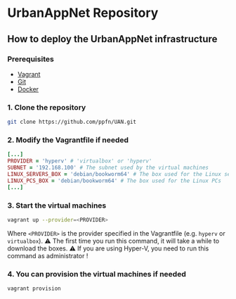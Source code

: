 # UrbanAppNet Repository

## How to deploy the UrbanAppNet infrastructure

### Prerequisites
- [Vagrant](https://www.vagrantup.com/) 
- [Git](https://git-scm.com/)
- [Docker](https://www.docker.com/)

### 1. Clone the repository
```bash
git clone https://github.com/ppfn/UAN.git
```

### 2. Modify the Vagrantfile if needed
```ruby
[...]
PROVIDER = 'hyperv' # 'virtualbox' or 'hyperv'
SUBNET = '192.168.100' # The subnet used by the virtual machines
LINUX_SERVERS_BOX = 'debian/bookworm64' # The box used for the Linux servers
LINUX_PCS_BOX = 'debian/bookworm64' # The box used for the Linux PCs
[...]
```

### 3. Start the virtual machines
```bash
vagrant up --provider=<PROVIDER>
```
Where `<PROVIDER>` is the provider specified in the Vagrantfile (e.g. `hyperv` or `virtualbox`).
:warning: The first time you run this command, it will take a while to download the boxes.
:warning: If you are using Hyper-V, you need to run this command as administrator !

### 4. You can provision the virtual machines if needed
```bash
vagrant provision
```
